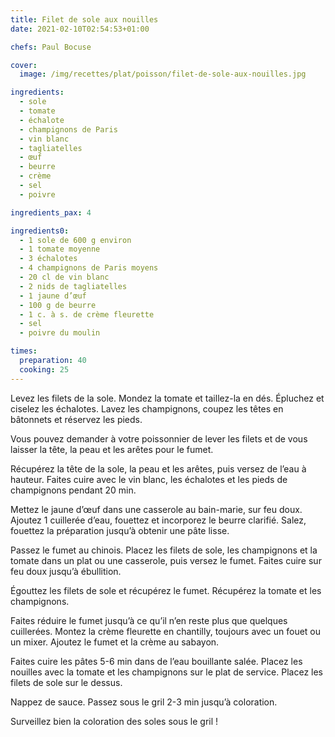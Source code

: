 ```yaml
---
title: Filet de sole aux nouilles
date: 2021-02-10T02:54:53+01:00

chefs: Paul Bocuse

cover:
  image: /img/recettes/plat/poisson/filet-de-sole-aux-nouilles.jpg

ingredients: 
  - sole
  - tomate
  - échalote
  - champignons de Paris
  - vin blanc
  - tagliatelles
  - œuf
  - beurre
  - crème
  - sel
  - poivre

ingredients_pax: 4

ingredients0:
  - 1 sole de 600 g environ
  - 1 tomate moyenne
  - 3 échalotes
  - 4 champignons de Paris moyens
  - 20 cl de vin blanc
  - 2 nids de tagliatelles
  - 1 jaune d’œuf
  - 100 g de beurre
  - 1 c. à s. de crème fleurette
  - sel
  - poivre du moulin

times:
  preparation: 40
  cooking: 25
---
```




Levez les filets de la sole. Mondez la tomate et taillez-la en dés. Épluchez et ciselez les échalotes. Lavez les champignons, coupez les têtes en bâtonnets et réservez les pieds.

Vous pouvez demander à votre poissonnier de lever les filets et de vous laisser la tête, la peau et les arêtes pour le fumet.

Récupérez la tête de la sole, la peau et les arêtes, puis versez de l’eau à hauteur. Faites cuire avec le vin blanc, les échalotes et les pieds de champignons pendant 20 min.

Mettez le jaune d’œuf dans une casserole au bain-marie, sur feu doux. Ajoutez 1 cuillerée d’eau, fouettez et incorporez le beurre clarifié. Salez, fouettez la préparation jusqu’à obtenir une pâte lisse.

Passez le fumet au chinois. Placez les filets de sole, les champignons et la tomate dans un plat ou une casserole, puis versez le fumet. Faites cuire sur feu doux jusqu’à ébullition.

Égouttez les filets de sole et récupérez le fumet. Récupérez la tomate et les champignons.

Faites réduire le fumet jusqu’à ce qu’il n’en reste plus que quelques cuillerées. Montez la crème fleurette en chantilly, toujours avec un fouet ou un mixer. Ajoutez le fumet et la crème au sabayon.

Faites cuire les pâtes 5-6 min dans de l’eau bouillante salée. Placez les nouilles avec la tomate et les champignons sur le plat de service. Placez les filets de sole sur le dessus.

Nappez de sauce. Passez sous le gril 2-3 min jusqu’à coloration.

Surveillez bien la coloration des soles sous le gril !